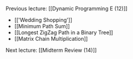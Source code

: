 Previous lecture: [[Dynamic Programming E (12)]]


- [['Wedding Shopping']]
- [[Minimum Path Sum]]
- [[Longest ZigZag Path in a Binary Tree]]
- [[Matrix Chain Multiplication]]


Next lecture: [[Midterm Review (14)]]